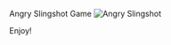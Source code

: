Angry Slingshot Game
![Angry Slingshot](https://github.com/user-attachments/assets/351ab5fa-ffe8-4c34-b758-d3695a52f672)

Enjoy!

